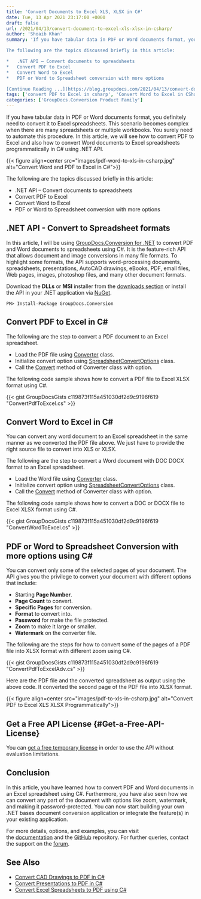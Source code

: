 ```yaml
---
title: 'Convert Documents to Excel XLS, XLSX in C#'
date: Tue, 13 Apr 2021 23:17:00 +0000
draft: false
url: /2021/04/13/convert-document-to-excel-xls-xlsx-in-csharp/
author: 'Shoaib Khan'
summary: 'If you have tabular data in PDF or Word documents format, you definitely need to convert it to Excel spreadsheets. This scenario becomes complex when there are many spreadsheets or multiple workbooks. You surely need to automate this procedure. In this article, we will see how to convert PDF to Excel and also how to convert Word documents to Excel spreadsheet programmatically in C# using .NET API.

The following are the topics discussed briefly in this article:

*   .NET API – Convert documents to spreadsheets
*   Convert PDF to Excel
*   Convert Word to Excel
*   PDF or Word to Spreadsheet conversion with more options

[Continue Reading ...](https://blog.groupdocs.com/2021/04/13/convert-document-to-excel-xls-xlsx-in-csharp/)'
tags: ['convert PDF to Excel in csharp', 'Convert Word to Excel in CSharp', 'document conversion', 'PDF to Excel in C#', 'Word to Excel in C#']
categories: ['GroupDocs.Conversion Product Family']
---
```


If you have tabular data in PDF or Word documents format, you definitely need to convert it to Excel spreadsheets. This scenario becomes complex when there are many spreadsheets or multiple workbooks. You surely need to automate this procedure. In this article, we will see how to convert PDF to Excel and also how to convert Word documents to Excel spreadsheets programmatically in C# using .NET API.



{{< figure align=center src="images/pdf-word-to-xls-in-csharp.jpg" alt="Convert Word and PDF to Excel in C#">}}


The following are the topics discussed briefly in this article:

*   .NET API – Convert documents to spreadsheets
*   Convert PDF to Excel
*   Convert Word to Excel
*   PDF or Word to Spreadsheet conversion with more options

## .NET API - Convert to Spreadsheet formats

In this article, I will be using [GroupDocs.Conversion for .NET](https://products.groupdocs.com/conversion/net) to convert PDF and Word documents to spreadsheets using C#. It is the feature-rich API that allows document and image conversions in many file formats. To highlight some formats, the API supports word-processing documents, spreadsheets, presentations, AutoCAD drawings, eBooks, PDF, email files, Web pages, images, photoshop files, and many other document formats.

Download the **DLLs** or **MSI** installer from the [downloads section](https://downloads.groupdocs.com/conversion/net) or install the API in your .NET application via [NuGet](https://www.nuget.org/packages/groupdocs.conversion).

```
PM> Install-Package GroupDocs.Conversion
```

## Convert PDF to Excel in C#

The following are the step to convert a PDF document to an Excel spreadsheet.

*   Load the PDF file using [Converter](https://apireference.groupdocs.com/conversion/net/groupdocs.conversion/converter) class.
*   Initialize convert option using [SpreadsheetConvertOptions](https://apireference.groupdocs.com/conversion/net/groupdocs.conversion.options.convert/spreadsheetconvertoptions) class.
*   Call the [Convert](https://apireference.groupdocs.com/conversion/net/groupdocs.conversion/converter/methods/convert/index) method of Converter class with option.

The following code sample shows how to convert a PDF file to Excel XLSX format using C#.

{{< gist GroupDocsGists c119873f115a451030df2d9c9196f619 "ConvertPdfToExcel.cs" >}}

## Convert Word to Excel in C#

You can convert any word document to an Excel spreadsheet in the same manner as we converted the PDF file above. We just have to provide the right source file to convert into XLS or XLSX.

The following are the step to convert a Word document with DOC DOCX format to an Excel spreadsheet.

*   Load the Word file using [Converter](https://apireference.groupdocs.com/conversion/net/groupdocs.conversion/converter) class.
*   Initialize convert option using [SpreadsheetConvertOptions](https://apireference.groupdocs.com/conversion/net/groupdocs.conversion.options.convert/spreadsheetconvertoptions) class.
*   Call the [Convert](https://apireference.groupdocs.com/conversion/net/groupdocs.conversion/converter/methods/convert/index) method of Converter class with option.

The following code sample shows how to convert a DOC or DOCX file to Excel XLSX format using C#.

{{< gist GroupDocsGists c119873f115a451030df2d9c9196f619 "ConvertWordToExcel.cs" >}}

## PDF or Word to Spreadsheet Conversion with more options using C#

You can convert only some of the selected pages of your document. The API gives you the privilege to convert your document with different options that include:

*   Starting **Page Number**.
*   **Page Count** to convert.
*   **Specific Pages** for conversion.
*   **Format** to convert into.
*   **Password** for make the file protected.
*   **Zoom** to make it large or smaller.
*   **Watermark** on the converter file.

The following are the steps for how to convert some of the pages of a PDF file into XLSX format with different zoom using C#.

{{< gist GroupDocsGists c119873f115a451030df2d9c9196f619 "ConvertPdfToExcelAdv.cs" >}}

Here are the PDF file and the converted spreadsheet as output using the above code. It converted the second page of the PDF file into XLSX format.



{{< figure align=center src="images/pdf-to-xls-in-csharp.jpg" alt="Convert PDF to Excel XLS XLSX Programmatically">}}


## Get a Free API License {#Get-a-Free-API-License}

You can [get a free temporary license](https://purchase.groupdocs.com/temporary-license) in order to use the API without evaluation limitations.

## Conclusion

In this article, you have learned how to convert PDF and Word documents in an Excel spreadsheet using C#. Furthermore, you have also seen how we can convert any part of the document with options like zoom, watermark, and making it password-protected. You can now start building your own .NET bases document conversion application or integrate the feature(s) in your existing application.

For more details, options, and examples, you can visit the [documentation](https://docs.groupdocs.com/conversion/net) and the [GitHub](https://github.com/groupdocs-conversion) repository. For further queries, contact the support on the [forum](https://forum.groupdocs.com/).

## See Also

*   [Convert CAD Drawings to PDF in C#](https://blog.groupdocs.com/2020/11/08/convert-cad-drawings-to-pdf-in-csharp/)
*   [Convert Presentations to PDF in C#](https://blog.groupdocs.com/2020/03/05/convert-presentations-pptx-ppt-to-pdf-in-csharp/)
*   [Convert Excel Spreadsheets to PDF using C#](https://blog.groupdocs.com/2021/11/14/convert-excel-spreadsheets-to-pdf-using-csharp/)




